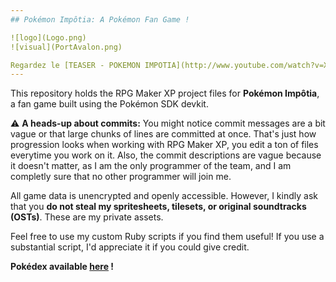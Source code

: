 ```yaml
---
## Pokémon Impôtia: A Pokémon Fan Game !

![logo](Logo.png)
![visual](PortAvalon.png)

Regardez le [TEASER - POKEMON IMPOTIA](http://www.youtube.com/watch?v=XWo_kZPxQcg).
---
```


This repository holds the RPG Maker XP project files for **Pokémon Impôtia**, a fan game built using the Pokémon SDK devkit.

⚠️ **A heads-up about commits:** You might notice commit messages are a bit vague or that large chunks of lines are committed at once. That's just how progression looks when working with RPG Maker XP, you edit a ton of files everytime you work on it. Also, the commit descriptions are vague because it doesn't matter, as I am the only programmer of the team, and I am completly sure that no other programmer will join me.

All game data is unencrypted and openly accessible. However, I kindly ask that you **do not steal my spritesheets, tilesets, or original soundtracks (OSTs)**. These are my private assets.

Feel free to use my custom Ruby scripts if you find them useful! If you use a substantial script, I'd appreciate it if you could give credit.

**Pokédex available [here](https://pokemon-impotia.github.io/) !**
